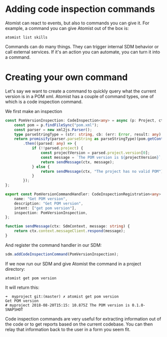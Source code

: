 # Adding code inspection commands

Atomist can react to events, but also to commands you can give it. For example, a command you can give Atomist out of the box is:

```
atomist list skills
```

Commands can do many things. They can trigger internal SDM behavior or call external services. If it's an action you can automate, you can turn it into a command.

# Creating your own command

Let's say we want to create a command to quickly query what the current version is in a POM xml. Atomist has a couple of command types, one of which is a code inspection command.

We first make an inspection

``` typescript
const PomVersionInspection: CodeInspection<any> = async (p: Project, ctx: SdmContext) => {
    const pom = p.findFileSync("pom.xml");
    const parser = new xml2js.Parser();
    type parseStringType = (str: string, cb: (err: Error, result: any) => void) => void;
    return promisify(parser.parseString as parseStringType)(pom.getContentSync())
        .then((parsed: any) => {
            if (!!parsed.project) {
                const projectVersion = parsed.project.version[0];
                const message = `The POM version is ${projectVersion}`;
                return sendMessage(ctx, message);
            } else {
                return sendMessage(ctx, "The project has no valid POM");
            }
        });
};

export const PomVersionCommandHandler: CodeInspectionRegistration<any> = {
    name: "Get POM version",
    description: "Get POM version",
    intent: ["get pom version"],
    inspection: PomVersionInspection,
};

function sendMessage(ctx: SdmContext, message: string) {
    return ctx.context.messageClient.respond(message);
}
```

And register the command handler in our SDM:

``` typescript
sdm.addCodeInspectionCommand(PomVersionInspection);
```

If we now run our SDM and give Atomist the command in a project directory:

```
atomist get pom version
```

It will return this:

```
➜  myproject git:(master) ✗ atomist get pom version
Get POM version
# myproject 2018-08-20T15:15: 10.875Z The POM version is 0.1.0-SNAPSHOT
```

Code inspection commands are very useful for extracting information out of the code or to get reports based on the current codebase. You can then relay that information back to the user in a form you seem fit.
